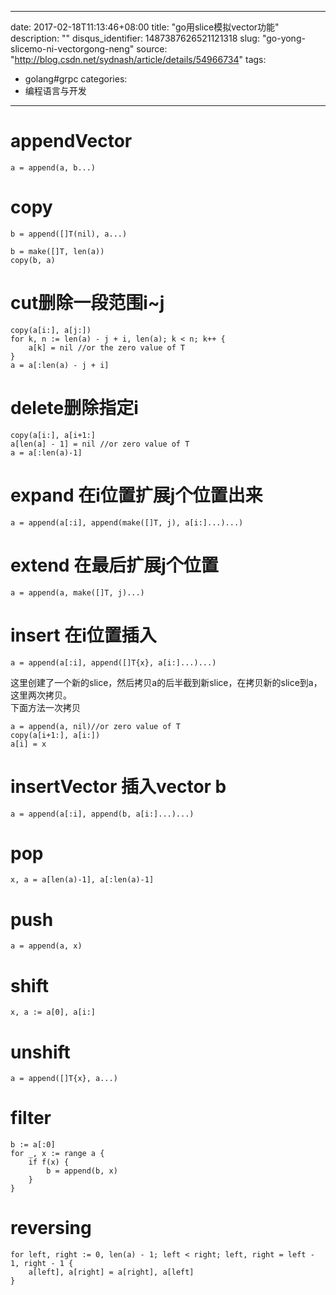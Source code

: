 
---
date: 2017-02-18T11:13:46+08:00
title: "go用slice模拟vector功能"
description: ""
disqus_identifier: 1487387626521121318
slug: "go-yong-slicemo-ni-vectorgong-neng"
source: "http://blog.csdn.net/sydnash/article/details/54966734"
tags: 
- golang#grpc 
categories:
- 编程语言与开发
---

appendVector
============

``` - 编程语言与开发
a = append(a, b...)
```

copy
====

``` - 编程语言与开发
b = append([]T(nil), a...)
```

``` - 编程语言与开发
b = make([]T, len(a))
copy(b, a)
```

cut删除一段范围i\~j
===================

``` - 编程语言与开发
copy(a[i:], a[j:])
for k, n := len(a) - j + i, len(a); k < n; k++ {
    a[k] = nil //or the zero value of T
}
a = a[:len(a) - j + i]
```

delete删除指定i
===============

``` - 编程语言与开发
copy(a[i:], a[i+1:]
a[len(a] - 1] = nil //or zero value of T
a = a[:len(a)-1]
```

expand 在i位置扩展j个位置出来
=============================

``` - 编程语言与开发
a = append(a[:i], append(make([]T, j), a[i:]...)...)
```

extend 在最后扩展j个位置
========================

``` - 编程语言与开发
a = append(a, make([]T, j)...)
```

insert 在i位置插入
==================

``` - 编程语言与开发
a = append(a[:i], append([]T{x}, a[i:]...)...)
```

这里创建了一个新的slice，然后拷贝a的后半截到新slice，在拷贝新的slice到a，这里两次拷贝。
\
下面方法一次拷贝

``` - 编程语言与开发
a = append(a, nil)//or zero value of T
copy(a[i+1:], a[i:])
a[i] = x
```

insertVector 插入vector b
=========================

``` - 编程语言与开发
a = append(a[:i], append(b, a[i:]...)...)
```

pop
===

``` - 编程语言与开发
x, a = a[len(a)-1], a[:len(a)-1]
```

push
====

``` - 编程语言与开发
a = append(a, x)
```

shift
=====

``` - 编程语言与开发
x, a := a[0], a[i:]
```

unshift
=======

``` - 编程语言与开发
a = append([]T{x}, a...)
```

filter
======

``` - 编程语言与开发
b := a[:0]
for _, x := range a {
    if f(x) {
        b = append(b, x)
    }
}
```

reversing
=========

``` - 编程语言与开发
for left, right := 0, len(a) - 1; left < right; left, right = left - 1, right - 1 {
    a[left], a[right] = a[right], a[left]
}
```

